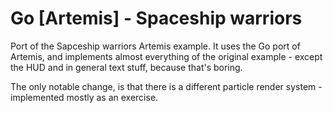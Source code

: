 # Go [Artemis] - Spaceship warriors #

Port of the Sapceship warriors Artemis example.
It uses the Go port of Artemis, and implements almost everything of the original example - except the HUD and in general text stuff, because that's boring.

The only notable change, is that there is a different particle render system - implemented mostly as an exercise.